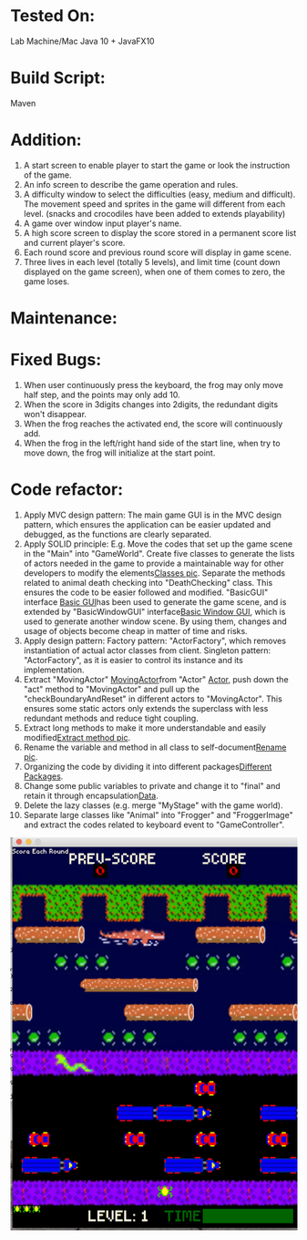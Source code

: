 # Tested On:
Lab Machine/Mac Java 10 + JavaFX10
# Build Script:
Maven
# Addition:
1.	A start screen to enable player to start the game or look the instruction of the game.
2.	An info screen to describe the game operation and rules.
3.	A difficulty window to select the difficulties (easy, medium and difficult). The movement speed and sprites in the game will different from each level. (snacks and crocodiles have been added to extends playability)
4.	A game over window input player's name.
5.	A high score screen to display the score stored in a permanent score list and current player's score. 
6.	Each round score and previous round score will display in game scene.
7.	Three lives in each level (totally 5 levels), and limit time (count down displayed on the game screen), when one of them comes to zero, the game loses.

# Maintenance:
# Fixed Bugs:
1.	When user continuously press the keyboard, the frog may only move half step, and the points may only add 10.
2.	When the score in 3digits changes into 2digits, the redundant digits won't disappear.
3.	When the frog reaches the activated end, the score will continuously add.
4.	When the frog in the left/right hand side of the start line, when try to move down, the frog will initialize at the start point.

# Code refactor:
1.	Apply MVC design pattern: The main game GUI is in the MVC design pattern, which ensures the application can be easier updated and debugged, as the functions are clearly separated.
2.	Apply SOLID principle:  E.g. Move the codes that set up the game scene in the "Main" into "GameWorld". Create five classes to generate the lists of actors needed in the game to provide a maintainable way for other developers to modify the elements[Classes pic](/resource/RefactorPic/Classes.png). Separate the methods related to animal death checking into "DeathChecking" class. This ensures the code to be easier followed and modified. "BasicGUI" interface [Basic GUI](/resource/RefactorPic/BasicGUI.png)has been used to generate the game scene, and is extended by "BasicWindowGUI" interface[Basic Window GUI](/resource/RefactorPic/BasicWindowGUI.png), which is used to generate another window scene. By using them, changes and usage of objects become cheap in matter of time and risks. 
3.	Apply design pattern: Factory pattern: "ActorFactory", which removes instantiation of actual actor classes from client. Singleton pattern: "ActorFactory", as it is easier to control its instance and its implementation.
4.  Extract "MovingActor" [MovingActor](/resource/RefactorPic/MovingActor.png)from "Actor" [Actor](/resource/RefactorPic/Actor.png), push down the "act" method to "MovingActor" and pull up the "checkBoundaryAndReset" in different actors to "MovingActor". This ensures some static actors only extends the superclass with less redundant methods and reduce tight coupling.
5.	Extract long methods to make it more understandable and easily modified[Extract method pic](/resource/RefactorPic/ExtractMethod.png).
6.	Rename the variable and method in all class to self-document[Rename pic](/resource/RefactorPic/Rename.png).
7.	Organizing the code by dividing it into different packages[Different Packages](/resource/RefactorPic/Packages.png).
8.	Change some public variables to private and change it to "final" and retain it through encapsulation[Data](/resource/RefactorPic/Data.png).
9.	Delete the lazy classes (e.g. merge "MyStage" with the game world).
10.	Separate large classes like "Animal" into "Frogger" and "FroggerImage" and extract the codes related to keyboard event to "GameController".

![alt text](/resource/RefactorPic/gameShoot.png)
